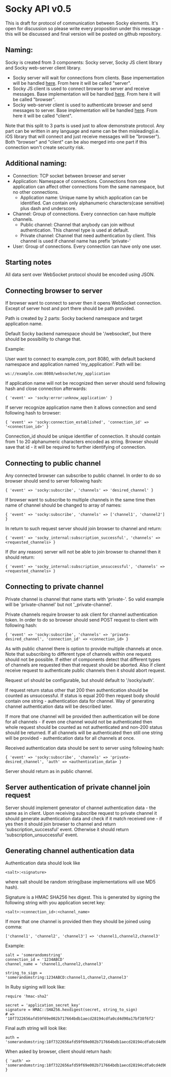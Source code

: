 # Socky API v0.5

This is draft for protocol of communication between Socky elements. It's open for discussion so please write every proposition under this message - this will be discussed and final version will be posted on github repository.

## Naming:

Socky is created from 3 components: Socky server, Socky JS client library and Socky web-server client library.

- Socky server will wait for connections from clients. Base impementation will be handled [here](http://github.com/socky/socky-server-ruby). From here it will be called "server".
- Socky JS client is used to connect browser to server and receive messages. Base implementation will be handled [here](http://github.com/socky/socky-js). From here it will be called "browser".
- Socky web-server client is used to authenticate browser and send messages to server. Base implementation will be handled [here](http://github.com/socky/socky-client-ruby). From here it will be called "client".

Note that this split to 3 parts is used just to allow demonstrate protocol. Any part can be written in any language and name can be then misleading(i.e. iOS library that will connect and just receive messages will be "browser"). Both "browser" and "client" can be also merged into one part if this connection won't create security risk.

## Additional naming:

- Connection: TCP socket between browser and server
- Application: Namespace of connections. Connections from one application can affect other connections from the same namespace, but no other connections.
  - Application name: Unique name by which application can be identified. Can contain only alphanumeric characters(case sensitive) plus dash and underscore.
- Channel: Group of connections. Every connection can have multiple channels.
  - Public channel: Channel that anybody can join without authentication. This channel type is used at default.
  - Private channel: Channel that need authentication by client. This channel is used if channel name has prefix 'private-'
- User: Group of connections. Every connection can have only one user.

## Starting notes

All data sent over WebSocket protocol should be encoded using JSON.

## Connecting browser to server

If browser want to connect to server then it opens WebSocket connection. Except of server host and port there should be path provided.

Path is created by 2 parts: Socky backend namespace and target application name.

Default Socky backend namespace should be '/websocket', but there should be possibility to change that.

Example:

User want to connect to example.com, port 8080, with default backend namespace and application named 'my_application'. Path will be:

    ws://example.com:8080/websocket/my_application

If application name will not be recognized then server should send following hash and close connection afterwards:

    { 'event' => 'socky:error:unknow_application' }

If server recognize application name then it allows connection and send following hash to browser:

    { 'event' => 'socky:connection_established', 'connection_id' => '<connection_id>' }

Connection_id should be unique identifier of connection. It should contain from 1 to 20 alphanumeric characters encoded as string. Browser should save that id - it will be required to further identifying of connection.

## Connecting to public channel

Any connected browser can subscribe to public channel. In order to do so browser should send to server following hash:

    { 'event' => 'socky:subscribe', 'channels' => 'desired_channel' }

If browser want to subscribe to multiple channels in the same time then name of channel should be changed to array of names:

    { 'event' => 'socky:subscribe', 'channels' => ['channel1', 'channel2'] }

In return to such request server should join browser to channel and return:

    { 'event' => 'socky_internal:subscription_successful', 'channels' => <requested_channels> }

If (for any reason) server will not be able to join browser to channel then it should return:

    { 'event' => 'socky_internal:subscription_unsuccessful', 'channels' => <requested_channels> }

## Connecting to private channel

Private channel is channel that name starts with 'private-'. So valid example will be 'private-channel' but not '_private-channel'.

Private channels require browser to ask client for channel authentication token. In order to do so browser should send POST request to client with following hash:

    { 'event' => 'socky:subscribe', 'channels' => 'private-desired_channel', 'connection_id' => <connection_id> }

As with public channel there is option to provide multiple channels at once. Note that subscribing to different type of channels within one request should not be possible. If either of components detect that different types of channels are requested then that request should be aborted. Also if client receive request to authenticate public channels then it should abort request.

Request url should be configurable, but should default to '/socky/auth'.

If request return status other that 200 then authentication should be counted as unsuccessful. If status is equal 200 then request body should contain one string - authentication data for channel. Way of generating channel authentication data will be described later.

If more that one channel will be provided then authentication will be done for all channels - if even one channel would not be authenticated then whole request should be counted as not authenticated and non-200 status should be returned. If all channels will be authenticated then still one string will be provided - authentication data for all channels at once.

Received authentication data should be sent to server using following hash:

    { 'event' => 'socky:subscribe', 'channels' => 'private-desired_channel', 'auth' => <authentication_data> }

Server should return as in public channel.

## Server authentication of private channel join request

Server should implement generator of channel authentication data - the same as in client. Upon receiving subscribe request to private channel it should generate authentication data and check if it match received one - if yes then it should join browser to channel and return 'subscription\_successful' event. Otherwise it should return 'subscription\_unsuccessful' event.

## Generating channel authentication data

Authentication data should look like

    <salt>:<signature>

where salt should be random string(base implementations will use MD5 hash).

Signature is a HMAC SHA256 hex digest. This is generated by signing the following string with you application secret key:

    <salt>:<connection_id>:<channel_name>

If more that one channel is provided then they should be joined using comma:

    ['channel1', 'channel2', 'channel3'] => 'channel1,channel2,channel3'

Example:

    salt = 'somerandomstring'
    connection_id = '1234ABCD'
    channel_name = 'channel1,channel2,channel3'
    
    string_to_sign = 'somerandomstring:1234ABCD:channel1,channel2,channel3'

In Ruby signing will look like:

    require 'hmac-sha2'
    
    secret = 'application_secret_key'
    signature = HMAC::SHA256.hexdigest(secret, string_to_sign)
    # => '18f7322656afd59f69e002b717664bdb1aecd28194cdfa0cd4d90a17bf38f6f2'

Final auth string will look like:

    auth = 'somerandomstring:18f7322656afd59f69e002b717664bdb1aecd28194cdfa0cd4d90a17bf38f6f2'

When asked by browser, client should return hash:

    { 'auth' => 'somerandomstring:18f7322656afd59f69e002b717664bdb1aecd28194cdfa0cd4d90a17bf38f6f2' }
